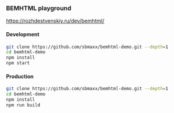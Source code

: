 ### BEMHTML playground
https://rozhdestvenskiy.ru/dev/bemhtml/

#### Development
```bash
git clone https://github.com/sbmaxx/bemhtml-demo.git --depth=1
cd bemhtml-demo
npm install
npm start
```

#### Production
```bash
git clone https://github.com/sbmaxx/bemhtml-demo.git --depth=1
cd bemhtml-demo
npm install
npm run build
```
